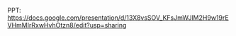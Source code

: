 
PPT:
https://docs.google.com/presentation/d/13X8vsSOV_KFsJmWJlM2H9w19rEVHmMIrRxwHvhOtzn8/edit?usp=sharing

